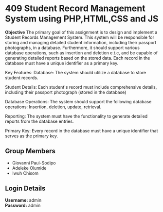 # 409 Student Record Management System using PHP,HTML,CSS and JS

**Objective**
The primary goal of this assignment is to design and implement a Student Records Management System. This system will be responsible for storing and managing detailed student information, including their passport photographs, in a database. Furthermore, it should support various database operations, such as insertion and deletion e.t.c, and be capable of generating detailed reports based on the stored data. Each record in the database must have a unique identifier as a primary key.

Key Features:
Database: The system should utilize a database to store student records. 

Student Details: Each student's record must include comprehensive details, including their passport photograph (stored in the database)

Database Operations: The system should support the following database operations:
Insertion, deletion, update, retrieval. 

Reporting: The system must have the functionality to generate detailed reports from the database entries. 

Primary Key: Every record in the database must have a unique identifier that serves as the primary key.

## **Group Members**

- Giovanni Paul-Sodipo
- Adeleke Olumide
- Iwuh Chisom

## **Login Details**

**Username:** admin  
**Password:** admin
